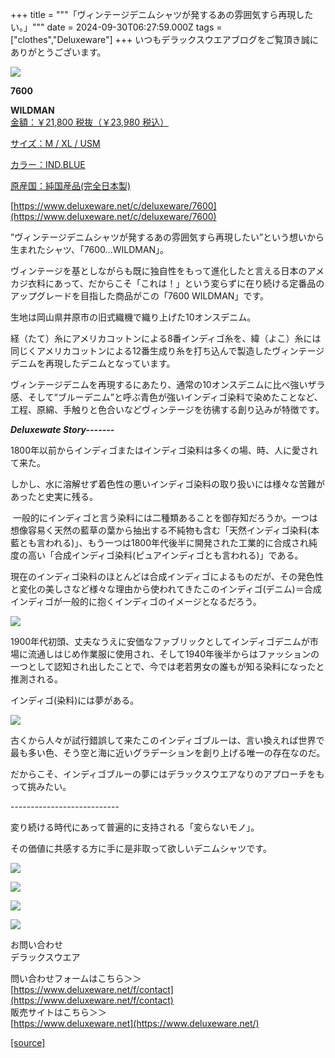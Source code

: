 +++
title = """「ヴィンテージデニムシャツが発するあの雰囲気すら再現したい。」"""
date = 2024-09-30T06:27:59.000Z
tags = ["clothes","Deluxeware"]
+++
いつもデラックスウエアブログをご覧頂き誠にありがとうございます。

[![](https://stat.ameba.jp/user_images/20240930/13/deluxeware/48/9b/j/o1170156015492425252.jpg)](https://stat.ameba.jp/user_images/20240930/13/deluxeware/48/9b/j/o1170156015492425252.jpg)

**7600**

**WILDMAN**  
[金額：￥21,800 税抜（￥23,980 税込）](https://www.deluxeware.net/c/deluxeware/7600)

[サイズ：M / XL / USM](https://www.deluxeware.net/c/deluxeware/7600)

[カラー：IND.BLUE](https://www.deluxeware.net/c/deluxeware/7600)

[原産国：純国産品(完全日本製)](https://www.deluxeware.net/c/deluxeware/7600)

[https://www.deluxeware.net/c/deluxeware/7600](https://www.deluxeware.net/c/deluxeware/7600)

”ヴィンテージデニムシャツが発するあの雰囲気すら再現したい”という想いから生まれたシャツ、「7600...WILDMAN」。

ヴィンテージを基としながらも既に独自性をもって進化したと言える日本のアメカジ衣料にあって、だからこそ「これは！」という変らずに在り続ける定番品のアップグレードを目指した商品がこの「7600 WILDMAN」です。

生地は岡山県井原市の旧式織機で織り上げた10オンスデニム。

経（たて）糸にアメリカコットンによる8番インディゴ糸を、緯（よこ）糸には同じくアメリカコットンによる12番生成り糸を打ち込んで製造したヴィンテージデニムを再現したデニムとなっています。

ヴィンテージデニムを再現するにあたり、通常の10オンスデニムに比べ強いザラ感、そして“ブルーデニム”と呼ぶ青色が強いインディゴ染料で染めたことなど、工程、原綿、手触りと色合いなどヴィンテージを彷彿する創り込みが特徴です。

**_Deluxewate Story-------_**

1800年以前からインディゴまたはインディゴ染料は多くの場、時、人に愛されて来た。

しかし、水に溶解せず着色性の悪いインディゴ染料の取り扱いには様々な苦難があったと史実に残る。

  
 一般的にインディゴと言う染料には二種類あることを御存知だろうか。一つは想像容易く天然の藍草の葉から抽出する不純物も含む「天然インディゴ染料(本藍とも言われる)」、もう一つは1800年代後半に開発された工業的に合成され純度の高い「合成インディゴ染料(ピュアインディゴとも言われる)」である。

現在のインディゴ染料のほとんどは合成インディゴによるものだが、その発色性と変化の美しさなど様々な理由から使われてきたこのインディゴ(デニム)＝合成インディゴが一般的に抱くインディゴのイメージとなるだろう。

[![](https://stat.ameba.jp/user_images/20240930/13/deluxeware/ac/5a/j/o1170156015492425254.jpg)](https://stat.ameba.jp/user_images/20240930/13/deluxeware/ac/5a/j/o1170156015492425254.jpg)

  
1900年代初頭、丈夫なうえに安価なファブリックとしてインディゴデニムが市場に流通しはじめ作業服に使用され、そして1940年後半からはファッションの一つとして認知され出したことで、今では老若男女の誰もが知る染料になったと推測される。

  
インディゴ(染料)には夢がある。

[![](https://stat.ameba.jp/user_images/20240930/13/deluxeware/4a/4d/j/o1170156015492425263.jpg)](https://stat.ameba.jp/user_images/20240930/13/deluxeware/4a/4d/j/o1170156015492425263.jpg)

古くから人々が試行錯誤して来たこのインディゴブルーは、言い換えれば世界で最も多い色、そう空と海に近いグラデーションを創り上げる唯一の存在なのだ。

だからこそ、インディゴブルーの夢にはデラックスウエアなりのアプローチをもって挑みたい。

\---------------------------

変り続ける時代にあって普遍的に支持される「変らないモノ」。

その価値に共感する方に手に是非取って欲しいデニムシャツです。

[![](https://stat.ameba.jp/user_images/20240614/12/deluxeware/fb/b4/j/o0800026015451324172.jpg?caw=800)](https://www.deluxeware.net/c/2024FWreserveall)

[![](https://stat.ameba.jp/user_images/20240315/15/deluxeware/04/7f/j/o0800026015413271803.jpg?caw=800)](https://www.instagram.com/deluxeware/?hl=ja)

[![](https://stat.ameba.jp/user_images/20220415/12/deluxeware/3b/ce/j/o0800026015103175481.jpg?caw=800)](https://www.deluxeware.net/f/headstore)

[![](https://stat.ameba.jp/user_images/20220415/12/deluxeware/d7/c6/j/o0800026015103175487.jpg?caw=800)](https://www.deluxeware.net/)

お問い合わせ  
デラックスウエア

問い合わせフォームはこちら＞＞  
[https://www.deluxeware.net/f/contact](https://www.deluxeware.net/f/contact)  
販売サイトはこちら＞＞  
[https://www.deluxeware.net](https://www.deluxeware.net/)

[[source]](https://ameblo.jp/deluxeware/entry-12869489219.html)
